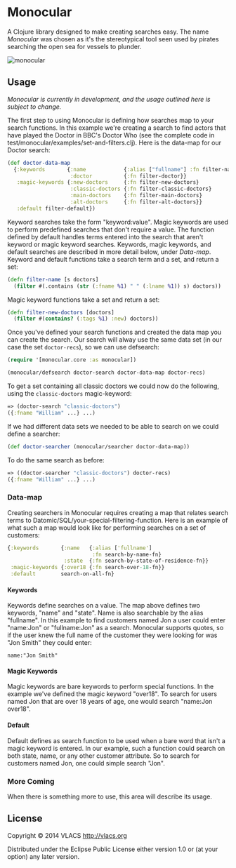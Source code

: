 # Monocular

A Clojure library designed to make creating searches easy. The name *Monocular*
was chosen as it's the stereotypical tool seen used by pirates searching the
open sea for vessels to plunder.

![monocular](http://upload.wikimedia.org/wikipedia/commons/thumb/5/51/Emblemata_1624.jpg/320px-Emblemata_1624.jpg)

## Usage

*Monocular is currently in development, and the usage outlined here is subject
to change.*

The first step to using Monocular is defining how searches map to your search
functions. In this example we're creating a search to find actors that have
played the Doctor in BBC's Doctor Who (see the complete code in
test/monocular/examples/set-and-filters.clj). Here is the data-map for our
Doctor search:

```clj
(def doctor-data-map
  {:keywords       {:name            {:alias ["fullname"] :fn filter-name}
                    :doctor          {:fn filter-doctor}}
   :magic-keywords {:new-doctors     {:fn filter-new-doctors}
                    :classic-doctors {:fn filter-classic-doctors}
                    :main-doctors    {:fn filter-main-doctors}
                    :alt-doctors     {:fn filter-alt-doctors}}
   :default filter-default})
```

Keyword searches take the form "keyword:value". Magic keywords are used to
perform predefined searches that don't require a value. The function defined by
default handles terms entered into the search that aren't keyword or magic
keyword searches. Keywords, magic keywords, and default searches are described
in more detail below, under *Data-map*. Keyword and default functions take a
search term and a set, and return a set:

```clj
(defn filter-name [s doctors]
  (filter #(.contains (str (:fname %1) " " (:lname %1)) s) doctors))
```

Magic keyword functions take a set and return a set:

```clj
(defn filter-new-doctors [doctors]
  (filter #(contains? (:tags %1) :new) doctors))
```

Once you've defined your search functions and created the data map you can
create the search. Our search will alway use the same data set (in our case
the set `doctor-recs`), so we can use defsearch:

```clj
(require '[monocular.core :as monocular])

(monocular/defsearch doctor-search doctor-data-map doctor-recs)
```

To get a set containing all classic doctors we could now do the following, using
the `classic-doctors` magic-keyword:

```clj
=> (doctor-search "classic-doctors")
({:fname "William" ...} ...)
```

If we had different data sets we needed to be able to search on we could define
a searcher:

```clj
(def doctor-searcher (monocular/searcher doctor-data-map))
```

To do the same search as before:

```clj
=> ((doctor-searcher "classic-doctors") doctor-recs)
({:fname "William" ...} ...)
```

### Data-map

Creating searchers in Monocular requires creating a map that relates search terms to
Datomic/SQL/your-special-filtering-function. Here is an example of what such a
map would look like for performing searches on a set of customers:

```clj
{:keywords       {:name   {:alias ['fullname']
                           :fn search-by-name-fn}
                  :state  {:fn search-by-state-of-residence-fn}}
 :magic-keywords {:over18 {:fn search-over-18-fn}}
 :default        search-on-all-fn}
```

#### Keywords

Keywords define searches on a value. The map above defines two keywords, "name"
and "state". Name is also searchable by the alias "fullname". In this example to
find customers named Jon a user could enter "name:Jon" or "fullname:Jon" as a
search. Monocular supports quotes, so if the user knew the full name of the
customer they were looking for was "Jon Smith" they could enter:

```
name:"Jon Smith"
```

#### Magic Keywords

Magic keywords are bare keywords to perform special functions. In the example
we've defined the magic keyword "over18". To search for users named Jon that are
over 18 years of age, one would search "name:Jon over18".

#### Default

Default defines as search function to be used when a bare word that isn't a
magic keyword is entered. In our example, such a function could search on both
state, name, or any other customer attribute. So to search for customers named
Jon, one could simple search "Jon".

### More Coming

When there is something more to use, this area will describe its usage.

## License

Copyright © 2014 VLACS http://vlacs.org

Distributed under the Eclipse Public License either version 1.0 or (at
your option) any later version.
